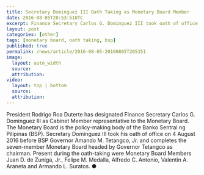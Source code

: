 ```yaml
---
title: Secretary Dominguez III Oath Taking as Monetary Board Member
date: 2016-08-05T20:53:51UTC
excerpt: Finance Secretary Carlos G. Dominguez III took oath of office on 4 August 2016 as the seventh-member of the Monetary Board.
layout: post
categories: [other]
tags: [monetary board, oath taking, bsp]
published: true
permalink: /news/article/2016-08-05-20160805T205351
image:
  layout: auto_width
  source: 
  attribution: 
video:
  layout: top | bottom
  source: 
  attribution: 
---
```


President Rodrigo Roa Duterte has designated Finance Secretary Carlos G. Dominguez III as Cabinet Member representative to the Monetary Board.
The Monetary Board is the policy-making body of the Banko Sentral ng Pilipinas (BSP).
Secretary Dominguez III took his oath of office on 4 August 2016 before BSP Governor Amando M. Tetangco, Jr. and completes the seven-member Monetary Board headed by Governor Tetangco as chairman.
Present during the oath-taking were Monetary Board Members Juan D. de Zuniga, Jr., Felipe M. Medalla, Alfredo C. Antonio, Valentin A. Araneta and Armando L. Suratos.
&#x25cf;
